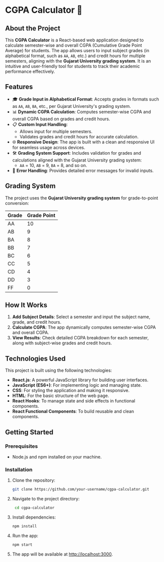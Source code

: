 # CGPA Calculator 🧮

## About the Project

This **CGPA Calculator** is a React-based web application designed to calculate semester-wise and overall CGPA (Cumulative Grade Point Average) for students. The app allows users to input subject grades (in alphabetical format, such as `AA`, `AB`, etc.) and credit hours for multiple semesters, aligning with the **Gujarat University grading system**. It is an intuitive and user-friendly tool for students to track their academic performance effectively.

## Features

- 🎓 **Grade Input in Alphabetical Format**: Accepts grades in formats such as `AA`, `AB`, `BA`, etc., per Gujarat University's grading system.
- 📊 **Dynamic CGPA Calculation**: Computes semester-wise CGPA and overall CGPA based on grades and credit hours.
- 📋 **Custom Input Handling**:
  - Allows input for multiple semesters.
  - Validates grades and credit hours for accurate calculation.
- 🌐 **Responsive Design**: The app is built with a clean and responsive UI for seamless usage across devices.
- 🛠️ **Grading System Support**: Includes validation for grades and calculations aligned with the Gujarat University grading system:
  - `AA` = 10, `AB` = 9, `BA` = 8, and so on.
- 🔄 **Error Handling**: Provides detailed error messages for invalid inputs.

## Grading System

The project uses the **Gujarat University grading system** for grade-to-point conversion:

| Grade | Grade Point |
| ----- | ----------- |
| AA    | 10          |
| AB    | 9           |
| BA    | 8           |
| BB    | 7           |
| BC    | 6           |
| CC    | 5           |
| CD    | 4           |
| DD    | 3           |
| FF    | 0           |

## How It Works

1. **Add Subject Details**: Select a semester and input the subject name, grade, and credit hours.
2. **Calculate CGPA**: The app dynamically computes semester-wise CGPA and overall CGPA.
3. **View Results**: Check detailed CGPA breakdown for each semester, along with subject-wise grades and credit hours.

## Technologies Used

This project is built using the following technologies:

- **React.js**: A powerful JavaScript library for building user interfaces.
- **JavaScript (ES6+)**: For implementing logic and managing state.
- **CSS**: For styling the application and making it responsive.
- **HTML**: For the basic structure of the web page.
- **React Hooks**: To manage state and side effects in functional components.
- **React Functional Components**: To build reusable and clean components.

## Getting Started

### Prerequisites

- Node.js and npm installed on your machine.

### Installation

1. Clone the repository:
   ```bash
   git clone https://github.com/your-username/cgpa-calculator.git
   ```
2. Navigate to the project directory:
   ```bash
    cd cgpa-calculator
   ```
3. Install dependencies:
   ```bash
   npm install
   ```
4. Run the app:
   ```bash
   npm start
   ```
5. The app will be available at [http://localhost:3000](http://localhost:3000).
